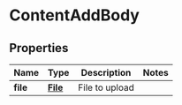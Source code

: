 # ContentAddBody

## Properties
Name | Type | Description | Notes
------------ | ------------- | ------------- | -------------
**file** | [**File**](File.md) | File to upload | 
